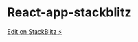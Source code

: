 # React-app-stackblitz

[Edit on StackBlitz ⚡️](https://stackblitz.com/edit/stackblitz-starters-nbhdns)